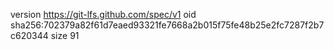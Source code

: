 version https://git-lfs.github.com/spec/v1
oid sha256:702379a82f61d7eaed93321fe7668a2b015f75fe48b25e2fc7287f2b7c620344
size 91
